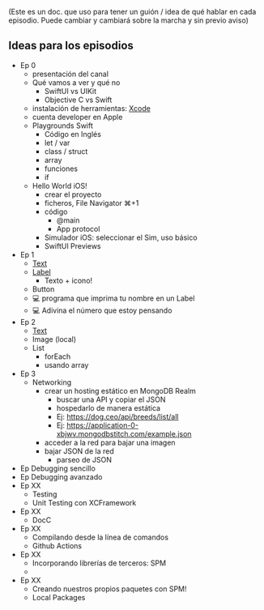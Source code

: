 (Este es un doc. que uso para tener un guión / idea de qué hablar en cada episodio. Puede cambiar y cambiará sobre la marcha y sin previo aviso)

## Ideas para los episodios

- Ep 0
    - presentación del canal
    - Qué vamos a ver y qué no
        - SwiftUI vs UIKit
        - Objective C vs Swift
    - instalación de herramientas: [Xcode](https://developer.apple.com/xcode/)
    - cuenta developer en Apple
    - Playgrounds Swift
        - Código en Inglés
        - let / var
        - class / struct
        - array
        - funciones
        - if
    - Hello World iOS!
        - crear el proyecto
        - ficheros, File Navigator ⌘+1
        - código
            - @main
            - App protocol
        - Simulador iOS: seleccionar el Sim, uso básico
        - SwiftUI Previews
- Ep 1
    - [Text]()
    - [Label](https://developer.apple.com/documentation/swiftui/label) 
        - Texto + icono!
    - Button
    - 💻 programa que imprima tu nombre en un Label
    - 💻 Adivina el número que estoy pensando
- Ep 2
    - [Text](https://developer.apple.com/documentation/swiftui/text)
    - Image (local)
    - List
        - forEach
        - usando array
- Ep 3
    - Networking
        - crear un hosting estático en MongoDB Realm
            - buscar una API y copiar el JSON
            - hospedarlo de manera estática
            - Ej: https://dog.ceo/api/breeds/list/all
            - Ej: https://application-0-xbjwv.mongodbstitch.com/example.json
        - acceder a la red para bajar una imagen
        - bajar JSON de la red
            - parseo de JSON
- Ep Debugging sencillo
- Ep Debugging avanzado
- Ep XX
    - Testing
    - Unit Testing con XCFramework
- Ep XX
    - DocC
- Ep XX
    - Compilando desde la línea de comandos
    - Github Actions
- Ep XX
    - Incorporando librerías de terceros: SPM
    - 
- Ep XX
    - Creando nuestros propios paquetes con SPM!
    - Local Packages


